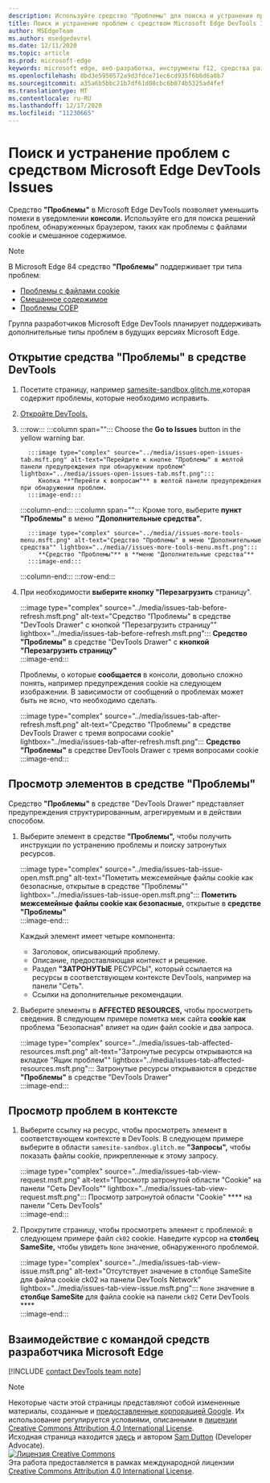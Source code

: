 ```yaml
---
description: Используйте средство "Проблемы" для поиска и устранения проблем с веб-сайтом.
title: Поиск и устранение проблем с средством Microsoft Edge DevTools Issues
author: MSEdgeTeam
ms.author: msedgedevrel
ms.date: 12/11/2020
ms.topic: article
ms.prod: microsoft-edge
keywords: microsoft edge, веб-разработка, инструменты f12, средства разработчика
ms.openlocfilehash: 8bd3e5950572a9d3fdce71ec6cd935f6b6d6a0b7
ms.sourcegitcommit: a35a6b5bbc21b7df61d08cbc6b074b5325ad4fef
ms.translationtype: MT
ms.contentlocale: ru-RU
ms.lasthandoff: 12/17/2020
ms.locfileid: "11230665"
---
```

<!-- Copyright Sam Dutton 

   Licensed under the Apache License, Version 2.0 (the "License");
   you may not use this file except in compliance with the License.
   You may obtain a copy of the License at

       https://www.apache.org/licenses/LICENSE-2.0

   Unless required by applicable law or agreed to in writing, software
   distributed under the License is distributed on an "AS IS" BASIS,
   WITHOUT WARRANTIES OR CONDITIONS OF ANY KIND, either express or implied.
   See the License for the specific language governing permissions and
   limitations under the License.  -->  

# Поиск и устранение проблем с средством Microsoft Edge DevTools Issues  

Средство **"Проблемы"** в Microsoft Edge DevTools позволяет уменьшить помехи в уведомлении **консоли.**  Используйте его для поиска решений проблем, обнаруженных браузером, таких как проблемы с файлами cookie и смешанное содержимое.  

> [!NOTE]
> В Microsoft Edge 84 средство **"Проблемы"** поддерживает три типа проблем:  
> *   [Проблемы с файлами cookie][MDNSameSiteCookies]  
> *   [Смешанное содержимое][MDNMixedContent]  
> *   [Проблемы COEP][W3CCOEPSpec]
> 
> Группа разработчиков Microsoft Edge DevTools планирует поддерживать дополнительные типы проблем в будущих версиях Microsoft Edge.  

## Открытие средства "Проблемы" в средстве DevTools  

1.  Посетите страницу, например [samesite-sandbox.glitch.me,][GlitchSamesiteSandbox]которая содержит проблемы, которые необходимо исправить.  
1.  [Откройте DevTools.][DevtoolsOpen]  
1.  :::row:::
       :::column span="":::
          Choose the **Go to Issues** button in the yellow warning bar.  
          
          :::image type="complex" source="../media/issues-open-issues-tab.msft.png" alt-text="Перейдите к кнопке "Проблемы" в желтой панели предупреждения при обнаружении проблем" lightbox="../media/issues-open-issues-tab.msft.png":::
             Кнопка **"Перейти к вопросам"** в желтой панели предупреждения при обнаружении проблем.  
          :::image-end:::  
       :::column-end:::
       :::column span="":::
          Кроме того, выберите **пункт "Проблемы"** в меню **"Дополнительные средства".**  
          
          :::image type="complex" source="../media//issues-more-tools-menu.msft.png" alt-text="Средство "Проблемы" в меню "Дополнительные средства"" lightbox="../media//issues-more-tools-menu.msft.png":::
             **Средство "Проблемы"** в **меню "Дополнительные средства"**  
          :::image-end:::  
       :::column-end:::
    :::row-end:::
    
1.  При необходимости **выберите кнопку "Перезагрузить** страницу".  
    
    :::image type="complex" source="../media/issues-tab-before-refresh.msft.png" alt-text="Средство "Проблемы" в средстве "DevTools Drawer" с кнопкой "Перезагрузить страницу"" lightbox="../media/issues-tab-before-refresh.msft.png":::
       **Средство "Проблемы"** в средстве "DevTools Drawer" с **кнопкой "Перезагрузить страницу"**  
    :::image-end:::  

    Проблемы, о которые **сообщается** в консоли, довольно сложно понять, например предупреждения cookie на следующем изображении.  В зависимости от сообщений о проблемах может быть не ясно, что необходимо сделать.  
    
    :::image type="complex" source="../media/issues-tab-after-refresh.msft.png" alt-text="Средство "Проблемы" в средстве DevTools Drawer с тремя вопросами cookie" lightbox="../media/issues-tab-after-refresh.msft.png":::
       **Средство "Проблемы"** в средстве DevTools Drawer с тремя вопросами cookie  
    :::image-end:::  
    
## Просмотр элементов в средстве "Проблемы"  

Средство **"Проблемы"** в средстве "DevTools Drawer" представляет предупреждения структурированным, агрегируемым и в действии способом.  

1.  Выберите элемент в средстве **"Проблемы",** чтобы получить инструкции по устранению проблемы и поиску затронутых ресурсов.  
    
    :::image type="complex" source="../media/issues-tab-issue-open.msft.png" alt-text="Пометить межсемейные файлы cookie как безопасные, открытые в средстве "Проблемы"" lightbox="../media/issues-tab-issue-open.msft.png":::
       **Пометить межсемейные файлы cookie как безопасные,** открытые в **средстве "Проблемы"**  
    :::image-end:::  
    
    Каждый элемент имеет четыре компонента:  
    
    *   Заголовок, описывающий проблему.  
    *   Описание, предоставляющая контекст и решение.  
    *   Раздел **"ЗАТРОНУТЫЕ** РЕСУРСЫ", который ссылается на ресурсы в соответствующем контексте DevTools, например на панели "Сеть".  
    *   Ссылки на дополнительные рекомендации.  
    
1.  Выберите элементы в **AFFECTED RESOURCES,** чтобы просмотреть сведения.  В следующем примере пометка меж сайта **cookie как** проблема "Безопасная" влияет на один файл cookie и два запроса.  
    
    :::image type="complex" source="../media/issues-tab-affected-resources.msft.png" alt-text="Затронутые ресурсы открываются на вкладке "Ящик проблем"" lightbox="../media/issues-tab-affected-resources.msft.png":::
       Затронутые ресурсы открываются в средстве **"Проблемы"** в средстве "DevTools Drawer"  
    :::image-end:::  
    
## Просмотр проблем в контексте  

1.  Выберите ссылку на ресурс, чтобы просмотреть элемент в соответствующем контексте в DevTools.  В следующем примере выберите в области `samesite-sandbox.glitch.me` **"Запросы",** чтобы показать файлы cookie, прикрепленные к этому запросу.  
    
    :::image type="complex" source="../media/issues-tab-view-request.msft.png" alt-text="Просмотр затронутой области "Cookie" на панели "Сеть DevTools"" lightbox="../media/issues-tab-view-request.msft.png":::
       Просмотр затронутой области "Cookie" **** на панели "Сеть DevTools"  
    :::image-end:::  

1.  Прокрутите страницу, чтобы просмотреть элемент с проблемой: в следующем примере файл `ck02` cookie.  Наведите курсор на **столбец SameSite,** чтобы увидеть `None` значение, обнаруженного проблемой.  
    
    :::image type="complex" source="../media/issues-tab-view-issue.msft.png" alt-text="Отсутствует значение в столбце SameSite для файла cookie ck02 на панели DevTools Network" lightbox="../media/issues-tab-view-issue.msft.png":::
       `None` значение в **столбце SameSite** для файла cookie на панели `ck02` Сети DevTools ****  
    :::image-end:::  

## Взаимодействие с командой средств разработчика Microsoft Edge  

[!INCLUDE [contact DevTools team note](../includes/contact-devtools-team-note.md)]  

<!-- links -->  

[DevtoolsOpen]: ../open/index.md "Откройте Microsoft Edge DevTools | Документы Майкрософт"  

[GlitchSamesiteSandbox]: https://samesite-sandbox.glitch.me "Тесты файлов cookie SameSite | Временный сбой"  

[MDNSameSiteCookies]: https://developer.mozilla.org/docs/Web/HTTP/Headers/Set-Cookie/SameSite "Файлы cookie SameSite | MDN"  
[MDNMixedContent]: https://developer.mozilla.org/docs/Web/Security/Mixed_content "Смешанное содержимое | MDN"  

[W3CCOEPSpec]: https://wicg.github.io/cross-origin-embedder-policy "Политика встраивляемого перекрестного источника | Группа сообщества веб-инкуаторов"  

> [!NOTE]
> Некоторые части этой страницы представляют собой измененные материалы, созданные и [предоставленные корпорацией Google][GoogleSitePolicies]. Их использование регулируется условиями, описанными в [лицензии Creative Commons Attribution 4.0 International License][CCA4IL].  
> Исходная страница находится [здесь](https://developers.google.com/web/tools/chrome-devtools/issues/index) и автором [Sam Dutton][SamDutton] \(Developer Advocate\).  
[![Лицензия Creative Commons][CCby4Image]][CCA4IL]  
Эта работа предоставляется в рамках международной лицензии [Creative Commons Attribution 4.0 International License][CCA4IL].  

[CCA4IL]: https://creativecommons.org/licenses/by/4.0  
[CCby4Image]: https://i.creativecommons.org/l/by/4.0/88x31.png  
[GoogleSitePolicies]: https://developers.google.com/terms/site-policies  
[KayceBasques]: https://developers.google.com/web/resources/contributors/kaycebasques  
[SamDutton]: https://developers.google.com/web/resources/contributors/samdutton  
